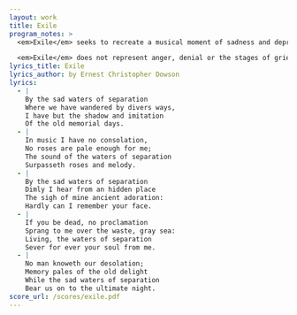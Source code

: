 ```yaml
---
layout: work
title: Exile
program_notes: >
  <em>Exile</em> seeks to recreate a musical moment of sadness and depression from the loss of a loved one.

  <em>Exile</em> does not represent anger, denial or the stages of grief, only depression. The text resonated with me deeply with my own processing of grief.
lyrics_title: Exile
lyrics_author: by Ernest Christopher Dowson
lyrics:
  - |
    By the sad waters of separation  
    Where we have wandered by divers ways,  
    I have but the shadow and imitation  
    Of the old memorial days.
  - |
    In music I have no consolation,  
    No roses are pale enough for me;  
    The sound of the waters of separation  
    Surpasseth roses and melody.
  - |
    By the sad waters of separation  
    Dimly I hear from an hidden place  
    The sigh of mine ancient adoration:  
    Hardly can I remember your face.
  - |
    If you be dead, no proclamation  
    Sprang to me over the waste, gray sea:  
    Living, the waters of separation  
    Sever for ever your soul from me.
  - |
    No man knoweth our desolation;  
    Memory pales of the old delight  
    While the sad waters of separation  
    Bear us on to the ultimate night.
score_url: /scores/exile.pdf
---
```

